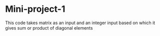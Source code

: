 # Mini-project-1
This code takes matrix as an input and an integer input based on which it gives sum or product of diagonal elements 

